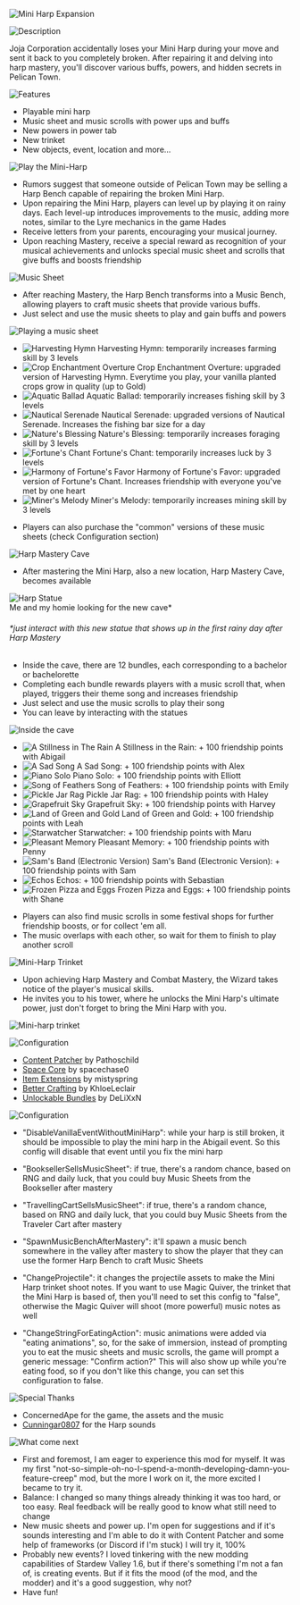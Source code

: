 ![Mini Harp Expansion](https://imgur.com/ATlUy61.png)

![Description](https://imgur.com/O8C5x3w.png)

Joja Corporation accidentally loses your Mini Harp during your move and sent it back to you completely broken. After repairing it and delving into harp mastery, you'll discover various buffs, powers, and hidden secrets in Pelican Town.

![Features](https://imgur.com/jegtInW.png)
* Playable mini harp
* Music sheet and music scrolls with power ups and buffs
* New powers in power tab
* New trinket
* New objects, event, location and more...

![Play the Mini-Harp](https://imgur.com/dvM6efx.png)

* Rumors suggest that someone outside of Pelican Town may be selling a Harp Bench capable of repairing the broken Mini Harp.
* Upon repairing the Mini Harp, players can level up by playing it on rainy days. Each level-up introduces improvements to the music, adding more notes, similar to the Lyre mechanics in the game Hades
* Receive letters from your parents, encouraging your musical journey.
* Upon reaching Mastery, receive a special reward as recognition of your musical achievements and unlocks special music sheet and scrolls that give buffs and boosts friendship

![Music Sheet](https://imgur.com/X96eZeW.png)
* After reaching Mastery, the Harp Bench transforms into a Music Bench, allowing players to craft music sheets that provide various buffs.
* Just select and use the music sheets to play and gain buffs and powers

![Playing a music sheet](https://imgur.com/PnfUpfh.gif)

* ![Harvesting Hymn](https://imgur.com/sEwhzzT.png) Harvesting Hymn: temporarily increases farming skill by 3 levels
* ![Crop Enchantment Overture](https://imgur.com/GQfr9di.png) Crop Enchantment Overture: upgraded version of Harvesting Hymn. Everytime you play, your vanilla planted crops grow in quality (up to Gold)
*  ![Aquatic Ballad](https://imgur.com/FjYQ5lq.png) Aquatic Ballad: temporarily increases fishing skill by 3 levels
* ![Nautical Serenade](https://imgur.com/qvfMac7.png) Nautical Serenade: upgraded versions of Nautical Serenade. Increases the fishing bar size for a day
* ![Nature's Blessing](https://imgur.com/LxnuNRt.png) Nature's Blessing: temporarily increases foraging skill by 3 levels
* ![Fortune's Chant](https://imgur.com/LCZj4f7.png) Fortune's Chant: temporarily increases luck by 3 levels
* ![Harmony of Fortune's Favor](https://imgur.com/I3euOiI.png) Harmony of Fortune's Favor: upgraded version of Fortune's Chant. Increases friendship with everyone you've met by one heart
* ![Miner's Melody](https://imgur.com/HJcspkD.png) Miner's Melody: temporarily increases mining skill by 3 levels

 - Players can also purchase the "common" versions of these music sheets (check Configuration section)

![Harp Mastery Cave](https://imgur.com/kg8aHxa.png)

* After mastering the Mini Harp, also a new location, Harp Mastery Cave, becomes available

![Harp Statue](https://imgur.com/ZwYn6rq.png)         	
 Me and my homie looking for the new cave* 
 ###### *just interact with this new statue that shows up in the first rainy day after Harp Mastery

* Inside the cave, there are 12 bundles, each corresponding to a bachelor or bachelorette
* Completing each bundle rewards players with a music scroll that, when played, triggers their theme song and increases friendship 
* Just select and use the music scrolls to play their song
* You can leave by interacting with the statues

![Inside the cave](https://imgur.com/AjVw1Qv.png)

* ![A Stillness in The Rain](https://imgur.com/2QheVsE.png) A Stillness in the Rain: + 100 friendship points with Abigail
* ![A Sad Song](https://imgur.com/Bhge9XB.png) A Sad Song: + 100 friendship points with Alex 
* ![Piano Solo](https://imgur.com/UL5JKZb.png) Piano Solo: + 100 friendship points with Elliott 
* ![Song of Feathers](https://imgur.com/7O6s2Jy.png) Song of Feathers: + 100 friendship points with Emily
* ![Pickle Jar Rag](https://imgur.com/AEkAPBs.png) Pickle Jar Rag: + 100 friendship points with Haley 
* ![Grapefruit Sky](https://imgur.com/FCqQFok.png) Grapefruit Sky: + 100 friendship points with Harvey
* ![Land of Green and Gold](https://imgur.com/iPVGY76.png) Land of Green and Gold: + 100 friendship points with Leah
* ![Starwatcher](https://imgur.com/iyylWKl.png) Starwatcher: + 100 friendship points with Maru
* ![Pleasant Memory](https://imgur.com/kmI6YfG.png) Pleasant Memory: + 100 friendship points with Penny
* ![Sam's Band (Electronic Version)](https://imgur.com/fGFmZjA.png) Sam's Band (Electronic Version): + 100 friendship points with Sam
* ![Echos](https://imgur.com/977WhJ2.png) Echos: + 100 friendship points with Sebastian
* ![Frozen Pizza and Eggs](https://imgur.com/PYDlmW7.png) Frozen Pizza and Eggs: + 100 friendship points with Shane

- Players can also find music scrolls in some festival shops for further friendship boosts, or for collect 'em all.
- The music overlaps with each other, so wait for them to finish to play another scroll

![Mini-Harp Trinket](https://imgur.com/JussqT3.png)
* Upon achieving Harp Mastery and Combat Mastery, the Wizard takes notice of the player's musical skills.
* He invites you to his tower, where he unlocks the Mini Harp's ultimate power, just don't forget to bring the Mini Harp with you.

![Mini-harp trinket](https://imgur.com/GrpYSdq.png)

![Configuration](https://imgur.com/xDLB9bH.png)

* [Content Patcher](https://www.nexusmods.com/stardewvalley/mods/1915) by Pathoschild
* [Space Core](https://www.nexusmods.com/stardewvalley/mods/1348) by spacechase0
* [Item Extensions](https://www.nexusmods.com/stardewvalley/mods/20357) by mistyspring
* [Better Crafting](https://www.nexusmods.com/stardewvalley/mods/11115) by KhloeLeclair
* [Unlockable Bundles](https://www.nexusmods.com/stardewvalley/mods/17265) by DeLiXxN

![Configuration](https://imgur.com/sw86U3U.png)

* "DisableVanillaEventWithoutMiniHarp": while your harp is still broken, it should be impossible to play the mini harp in the Abigail event. So this config will disable that event until you fix the mini harp
- "BooksellerSellsMusicSheet": if true, there's a random chance, based on RNG and daily luck, that you could buy Music Sheets from the Bookseller after mastery
* "TravellingCartSellsMusicSheet": if true, there's a random chance, based on RNG and daily luck, that you could buy Music Sheets from the Traveler Cart after mastery
- "SpawnMusicBenchAfterMastery": it'll spawn a music bench somewhere in the valley after mastery to show the player that they can use the former Harp Bench to craft Music Sheets
* "ChangeProjectile": it changes the projectile assets to make the Mini Harp trinket shoot notes. If you want to use Magic Quiver, the trinket that the Mini Harp is based of, then you'll need to set this config to "false", otherwise the Magic Quiver will shoot (more powerful) music notes as well
- "ChangeStringForEatingAction": music animations were added via "eating animations", so, for the sake of immersion, instead of prompting you to eat the music sheets and music scrolls, the game will prompt a generic message: "Confirm action?" This will also show up while you're eating food, so if you don't like this change, you can set this configuration to false.


![Special Thanks](https://imgur.com/VJ9JDC1.png)

* ConcernedApe for the game, the assets and the music
* [Cunningar0807](https://freesound.org/people/Cunningar0807/) for the Harp sounds

![What come  next](https://imgur.com/2hU4p5T.png)

* First and foremost, I am eager to experience this mod for myself. It was my first "not-so-simple-oh-no-I-spend-a-month-developing-damn-you-feature-creep" mod, but the more I work on it, the more excited I became to try it.
* Balance: I changed so many things already thinking it was too hard, or too easy. Real feedback will be really good to know what still need to change
* New music sheets and power up. I'm open for suggestions and if it's sounds interesting and I'm able to do it with Content Patcher and some help of frameworks (or Discord if I'm stuck) I will try it, 100%
* Probably new events? I loved tinkering with the new modding capabilities of Stardew Valley 1.6, but if there's something I'm not a fan of, is creating events. But if it fits the mood (of the mod, and the modder) and it's a good suggestion, why not?
* Have fun!